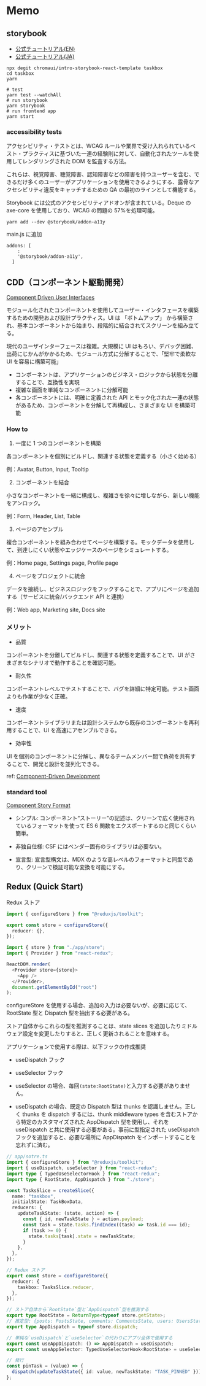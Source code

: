# Memo

## storybook

- [公式チュートリアル(EN)](https://storybook.js.org/tutorials/intro-to-storybook/react/en/get-started/)
- [公式チュートリアル(JA)](https://storybook.js.org/tutorials/intro-to-storybook/react/ja/get-started/)

```
npx degit chromaui/intro-storybook-react-template taskbox
cd taskbox
yarn
```

```
# test
yarn test --watchAll
# run storybook
yarn storybook
# run frontend app
yarn start
```

### accessibility tests

アクセシビリティ・テストとは、WCAG ルールや業界で受け入れられているベスト・プラクティスに基づいた一連の経験則に対して、自動化されたツールを使用してレンダリングされた DOM を監査する方法。

これらは、視覚障害、聴覚障害、認知障害などの障害を持つユーザーを含む、できるだけ多くのユーザーがアプリケーションを使用できるようにする、露骨なアクセシビリティ違反をキャッチするための QA の最初のラインとして機能する。

Storybook には公式のアクセシビリティアドオンが含まれている。Deque の axe-core を使用しており、WCAG の問題の 57%を処理可能。

```
yarn add --dev @storybook/addon-a11y
```

main.js に追加

```
addons: [
    :
    '@storybook/addon-a11y',
  ]
```

## CDD（コンポーネント駆動開発）

[Component Driven User Interfaces](https://www.componentdriven.org/)

モジュール化されたコンポーネントを使用してユーザー・インタフェースを構築するための開発および設計プラクティス。UI は 「ボトムアップ」 から構築され、基本コンポーネントから始まり、段階的に結合されてスクリーンを組み立てる。

現代のユーザインターフェースは複雑。大規模に UI はもろい、デバッグ困難、出荷にじかんがかかるため、モジュール方式に分解することで、「堅牢で柔軟な UI を容易に構築可能」

- コンポーネントは、アプリケーションのビジネス・ロジックから状態を分離することで、互換性を実現
- 複雑な画面を単純なコンポーネントに分解可能
- 各コンポーネントには、明確に定義された API とモック化された一連の状態があるため、コンポーネントを分解して再構成し、さまざまな UI を構築可能

### How to

1. 一度に 1 つのコンポーネントを構築

各コンポーネントを個別にビルドし、関連する状態を定義する（小さく始める）

例：Avatar, Button, Input, Tooltip

2. コンポーネントを結合

小さなコンポーネントを一緒に構成し、複雑さを徐々に増しながら、新しい機能をアンロック。

例：Form, Header, List, Table

3. ページのアセンブル

複合コンポーネントを組み合わせてページを構築する。モックデータを使用して、到達しにくい状態やエッジケースのページをシミュレートする。

例：Home page, Settings page, Profile page

4. ページをプロジェクトに統合

データを接続し、ビジネスロジックをフックすることで、アプリにページを追加する（サービスに統合/バックエンド API と連携）

例：Web app, Marketing site, Docs site

### メリット

- 品質

コンポーネントを分離してビルドし、関連する状態を定義することで、UI がさまざまなシナリオで動作することを確認可能。

- 耐久性

コンポーネントレベルでテストすることで、バグを詳細に特定可能。テスト画面よりも作業が少なく正確。

- 速度

コンポーネントライブラリまたは設計システムから既存のコンポーネントを再利用することで、UI を高速にアセンブルできる。

- 効率性

UI を個別のコンポーネントに分解し、異なるチームメンバー間で負荷を共有することで、開発と設計を並列化できる。

ref: [Component-Driven Development](https://www.chromatic.com/blog/component-driven-development/)

### standard tool

[Component Story Format](https://github.com/ComponentDriven/csf)

- シンプル: コンポーネント“ストーリー”の記述は、クリーンで広く使用されているフォーマットを使って ES 6 関数をエクスポートするのと同じくらい簡単。

- 非独自仕様: CSF にはベンダー固有のライブラリは必要ない。

- 宣言型: 宣言型構文は、MDX のような高レベルのフォーマットと同型であり、クリーンで検証可能な変換を可能にする。

## Redux (Quick Start)

Redux ストア

```typescript
import { configureStore } from "@reduxjs/toolkit";

export const store = configureStore({
  reducer: {},
});
```

```typescript
import { store } from "./app/store";
import { Provider } from "react-redux";

ReactDOM.render(
  <Provider store={store}>
    <App />
  </Provider>,
  document.getElementById("root")
);
```

configureStore を使用する場合、追加の入力は必要ないが、必要に応じて、RootState 型と Dispatch 型を抽出する必要がある。

ストア自体からこれらの型を推測することは、state slices を追加したりミドルウェア設定を変更したりすると、正しく更新されることを意味する。

アプリケーションで使用する際は、以下フックの作成推奨

- useDispatch フック
- useSelector フック

- useSelector の場合、毎回`(state:RootState)`と入力する必要がありません。
- useDispatch の場合、既定の Dispatch 型は thunks を認識しません。正しく thunks を dispatch するには、thunk middleware types を含むストアから特定のカスタマイズされた AppDispatch 型を使用し、それを useDispatch と共に使用する必要がある。事前に型指定された useDispatch フックを追加すると、必要な場所に AppDispatch をインポートすることを忘れずに済む。

```typescript
// app/sotre.ts
import { configureStore } from "@reduxjs/toolkit";
import { useDispatch, useSelector } from "react-redux";
import type { TypedUseSelectorHook } from "react-redux";
import type { RootState, AppDispatch } from "./store";

const TasksSlice = createSlice({
  name: "taskbox",
  initialState: TaskBoxData,
  reducers: {
    updateTaskState: (state, action) => {
      const { id, newTaskState } = action.payload;
      const task = state.tasks.findIndex((task) => task.id === id);
      if (task >= 0) {
        state.tasks[task].state = newTaskState;
      }
    },
  },
});

// Redux ストア
export const store = configureStore({
  reducer: {
    taskbox: TasksSlice.reducer,
  },
});

// ストア自体から`RootState`型と`AppDispatch`型を推測する
export type RootState = ReturnType<typeof store.getState>;
// 推定型: {posts: PostsState, comments: CommentsState, users: UsersState}
export type AppDispatch = typeof store.dispatch;

// 単純な`useDispatch`と`useSelector`の代わりにアプリ全体で使用する
export const useAppDispatch: () => AppDispatch = useDispatch;
export const useAppSelector: TypedUseSelectorHook<RootState> = useSelector;
```

```typescript
// 発行
const pinTask = (value) => {
  dispatch(updateTaskState({ id: value, newTaskState: "TASK_PINNED" }));
};
```
